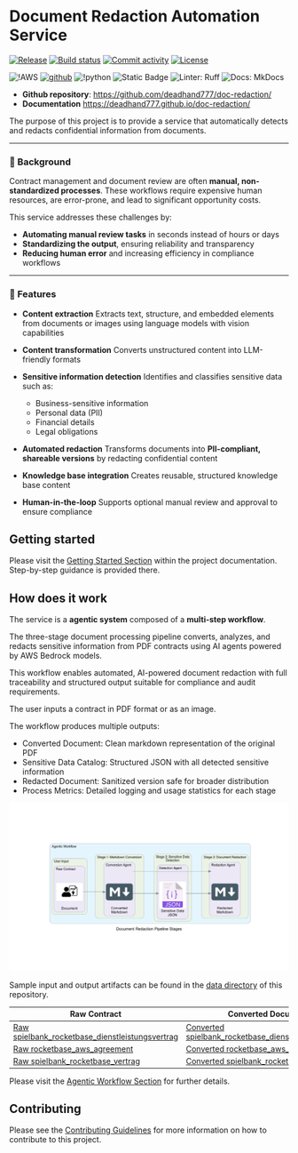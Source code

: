 # Document Redaction Automation Service

[![Release](https://img.shields.io/github/v/release/deadhand777/document-redaction)](https://img.shields.io/github/v/release/deadhand777/document-redaction)
[![Build status](https://img.shields.io/github/actions/workflow/status/deadhand777/document-redaction/main.yml?branch=main)](https://github.com/deadhand777/document-redaction/actions/workflows/main.yml?query=branch%3Amain)
[![Commit activity](https://img.shields.io/github/commit-activity/m/deadhand777/document-redaction)](https://img.shields.io/github/commit-activity/m/deadhand777/document-redaction)
[![License](https://img.shields.io/github/license/deadhand777/doc-redaction)](https://img.shields.io/github/license/deadhand777/document-redaction)

![!AWS](https://img.shields.io/badge/Amazon_AWS-FF9900?style=for-the-badge&logo=amazonaws&logoColor=white)
[![github](https://img.shields.io/badge/GitHub-deadhand777-4078c0?style=for-the-badge&logo=github)](https://github.com/deadand777)
![!python](https://img.shields.io/badge/python-programming_language-blue?style=for-the-badge&logo=python&logoColor=white)
![Static Badge](https://img.shields.io/badge/python-3.11_3.12_3.13-blue?style=for-the-badge&logoColor=blue&labelColor=grey)
![Linter: Ruff](https://img.shields.io/badge/Linter-Ruff-brightgreen?style=for-the-badge&logoColor=blue&labelColor=grey)
![Docs: MkDocs](https://img.shields.io/badge/MkDocs-526CFE?style=for-the-badge&logo=MaterialForMkDocs&logoColor=white)

- **Github repository**: <https://github.com/deadhand777/doc-redaction/>
- **Documentation** <https://deadhand777.github.io/doc-redaction/>

The purpose of this project is to provide a service that automatically detects and redacts confidential information from documents.

---

### 📖 Background

Contract management and document review are often **manual, non-standardized processes**. These workflows require expensive human resources, are error-prone, and lead to significant opportunity costs.

This service addresses these challenges by:

- **Automating manual review tasks** in seconds instead of hours or days
- **Standardizing the output**, ensuring reliability and transparency
- **Reducing human error** and increasing efficiency in compliance workflows

---

### 🚀 Features

- **Content extraction**
  Extracts text, structure, and embedded elements from documents or images using language models with vision capabilities

- **Content transformation**
  Converts unstructured content into LLM-friendly formats

- **Sensitive information detection**
  Identifies and classifies sensitive data such as:
  - Business-sensitive information
  - Personal data (PII)
  - Financial details
  - Legal obligations

- **Automated redaction**
  Transforms documents into **PII-compliant, shareable versions** by redacting confidential content

- **Knowledge base integration**
  Creates reusable, structured knowledge base content

- **Human-in-the-loop**
  Supports optional manual review and approval to ensure compliance

## Getting started

Please visit the [Getting Started Section](https://deadhand777.github.io/doc-redaction/getting_started/) within the project documentation. Step-by-step guidance is provided there.

## How does it work

The service is a **agentic system** composed of a **multi-step workflow**.

The three-stage document processing pipeline converts, analyzes, and redacts sensitive information from PDF contracts using AI agents powered by AWS Bedrock models.

This workflow enables automated, AI-powered document redaction with full traceability and structured output suitable for compliance and audit requirements.

The user inputs a contract in PDF format or as an image.

The workflow produces multiple outputs:

- Converted Document: Clean markdown representation of the original PDF
- Sensitive Data Catalog: Structured JSON with all detected sensitive information
- Redacted Document: Sanitized version safe for broader distribution
- Process Metrics: Detailed logging and usage statistics for each stage

![Agentic Workflow](docs/assets/agentic_workflow.png)

Sample input and output artifacts can be found in the [data directory](https://github.com/deadhand777/doc-redaction/data/) of this repository.

Raw Contract | Converted Document | Sensitive Data Catalog | Redacted Document
------------ | ------------------ | ---------------------- | -----------------
[Raw spielbank_rocketbase_dienstleistungsvertrag](data/contract/spielbank_rocketbase_dienstleistungsvertrag.pdf) | [Converted spielbank_rocketbase_dienstleistungsvertrag](data/markdown/spielbank_rocketbase_dienstleistungsvertrag.md) | [Extracted spielbank_rocketbase_dienstleistungsvertrag](data/confidential/spielbank_rocketbase_dienstleistungsvertrag.json) | [Redacted spielbank_rocketbase_dienstleistungsvertrag](data/redact/spielbank_rocketbase_dienstleistungsvertrag_redacted.md)
[Raw rocketbase_aws_agreement](data/contract/rocketbase_aws_agreement.pdf) | [Converted rocketbase_aws_agreement](data/markdown/rocketbase_aws_agreement.md) | [Extracted rocketbase_aws_agreement](data/confidential/rocketbase_aws_agreement.json) | [Redacted rocketbase_aws_agreement](data/redact/rocketbase_aws_agreement_redacted.md)
[Raw spielbank_rocketbase_vertrag](data/contract/spielbank_rocketbase_vertrag.pdf) | [Converted spielbank_rocketbase_vertrag](data/markdown/spielbank_rocketbase_vertrag.md) | [Extracted spielbank_rocketbase_vertrag](data/confidential/spielbank_rocketbase_vertrag.json) | [Redacted spielbank_rocketbase_vertrag](data/redact/spielbank_rocketbase_vertrag_redacted.md)

Please visit the [Agentic Workflow Section](https://deadhand777.github.io/doc-redaction/agentic_workflow/) for further details.


## Contributing

Please see the [Contributing Guidelines](CONTRIBUTING.md) for more information on how to contribute to this project.
